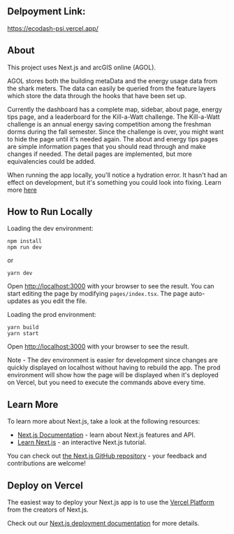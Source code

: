 ## Delpoyment Link:
https://ecodash-psi.vercel.app/


## About
This project uses Next.js and arcGIS online (AGOL).

AGOL stores both the building metaData and the energy usage data from the shark meters. The data can easily be queried from
the feature layers which store the data through the hooks that have been set up.

Currently the dashboard has a complete map, sidebar, about page, energy tips page, and a leaderboard for the Kill-a-Watt challenge. The Kill-a-Watt challenge is an annual energy saving competition among the freshman dorms during the fall semester. Since the challenge is over, you might want to hide the page until it's needed again. The about and energy tips pages are simple information pages that you should read through and make changes if needed.  The detail pages are implemented, but more equivalencies could be added.

When running the app locally, you'll notice a hydration error. It hasn't had an effect on development, but it's something you could look into fixing.
Learn more [here](https://stackoverflow.com/questions/71706064/react-18-hydration-failed-because-the-initial-ui-does-not-match-what-was-render)


## How to Run Locally

Loading the dev environment:
```
npm install
npm run dev
```
or
```
yarn dev
```
Open [http://localhost:3000](http://localhost:3000) with your browser to see the result.
You can start editing the page by modifying `pages/index.tsx`. The page auto-updates as you edit the file.

Loading the prod environment:
```
yarn build
yarn start
```
Open [http://localhost:3000](http://localhost:3000) with your browser to see the result.


Note - The dev environment is easier for development since changes are quickly displayed on localhost without having to rebuild the app. The prod environment will show how the page will be displayed when it's deployed on Vercel, but you need to execute the commands above every time.

## Learn More

To learn more about Next.js, take a look at the following resources:

- [Next.js Documentation](https://nextjs.org/docs) - learn about Next.js features and API.
- [Learn Next.js](https://nextjs.org/learn) - an interactive Next.js tutorial.

You can check out [the Next.js GitHub repository](https://github.com/vercel/next.js/) - your feedback and contributions are welcome!

## Deploy on Vercel

The easiest way to deploy your Next.js app is to use the [Vercel Platform](https://vercel.com/new?utm_medium=default-template&filter=next.js&utm_source=create-next-app&utm_campaign=create-next-app-readme) from the creators of Next.js.

Check out our [Next.js deployment documentation](https://nextjs.org/docs/deployment) for more details.


